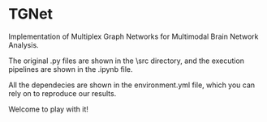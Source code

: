 # TGNet
Implementation of Multiplex Graph Networks for Multimodal Brain Network Analysis.


The original .py files are shown in the \src directory, and the execution pipelines are shown in the .ipynb file.


All the dependecies are shown in the environment.yml file, which you can rely on to reproduce our results.


Welcome to play with it!
